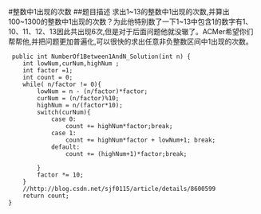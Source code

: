 #整数中1出现的次数
##题目描述
求出1~13的整数中1出现的次数,并算出100~1300的整数中1出现的次数？为此他特别数了一下1~13中包含1的数字有1、10、11、12、13因此共出现6次,但是对于后面问题他就没辙了。ACMer希望你们帮帮他,并把问题更加普遍化,可以很快的求出任意非负整数区间中1出现的次数。

     public int NumberOf1Between1AndN_Solution(int n) {
    	int lowNum,curNum,highNum ;
        int factor =1;
        int count = 0;
        while( n/factor != 0){
            lowNum = n - (n/factor)*factor;
            curNum = (n/factor)%10;
            highNum = n/(factor*10);
            switch(curNum){
                case 0:
                	count += highNum*factor;break;
                case 1:
                	count += highNum*factor + lowNum+1; break;
                default:
                    count += (highNum+1)*factor;break;
                
            }
            factor *= 10;
        }
		//http://blog.csdn.net/sjf0115/article/details/8600599
        return count;
    }

